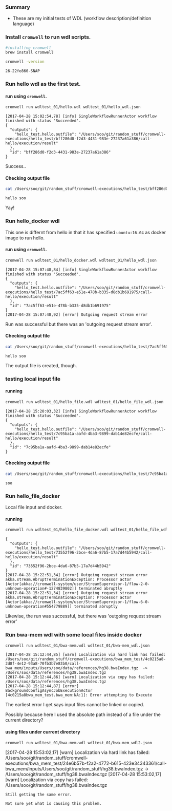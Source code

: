 ### Summary
* These are my initial tests of WDL (workflow description/definition language)


### Install `cromwell` to run wdl scripts.

```bash
#installing cromwell
brew install cromwell
```
```bash
cromwell -version
```
```
26-22fe860-SNAP
```


### Run hello wdl as the first test.
#### run using `cromwell`.

```bash
cromwell run wdltest_01/hello.wdl wdltest_01/hello_wdl.json
```
```
[2017-04-28 15:02:54,78] [info] SingleWorkflowRunnerActor workflow finished with status 'Succeeded'.
{
  "outputs": {
    "hello_test.hello.outfile": "/Users/soo/git/random_stuff/cromwell-executions/hello_test/bff286d0-f2d3-4431-983e-27237a61a386/call-hello/execution/result"
  },
  "id": "bff286d0-f2d3-4431-983e-27237a61a386"
}
```
Success..

#### Checking output file
```bash
cat /Users/soo/git/random_stuff/cromwell-executions/hello_test/bff286d0-f2d3-4431-983e-27237a61a386/call-hello/execution/result
```
```
hello soo
```
Yay!


### Run hello_docker wdl 
This one is differnt from hello in that it has specified `ubuntu:16.04` as docker image to run hello.

#### run using `cromwell`.

```bash
cromwell run wdltest_01/hello_docker.wdl wdltest_01/hello_wdl.json 
```
```
[2017-04-28 15:07:48,84] [info] SingleWorkflowRunnerActor workflow finished with status 'Succeeded'.
{
  "outputs": {
    "hello_test.hello.outfile": "/Users/soo/git/random_stuff/cromwell-executions/hello_test/7ac5ff63-e51e-478b-b335-d8db1b691975/call-hello/execution/result"
  },
  "id": "7ac5ff63-e51e-478b-b335-d8db1b691975"
}
[2017-04-28 15:07:48,92] [error] Outgoing request stream error
```
Run was successful but there was an 'outgoing request stream error'.

#### Checking output file
```bash
cat /Users/soo/git/random_stuff/cromwell-executions/hello_test/7ac5ff63-e51e-478b-b335-d8db1b691975/call-hello/execution/result
```
```
hello soo
```
The output file is created, though.


### testing local input file

#### running

```bash
cromwell run wdltest_01/hello_file.wdl wdltest_01/hello_file_wdl.json 
```
```
[2017-04-28 15:20:03,32] [info] SingleWorkflowRunnerActor workflow finished with status 'Succeeded'.
{
  "outputs": {
    "hello_test.hello.outfile": "/Users/soo/git/random_stuff/cromwell-executions/hello_test/7c95ba1a-aafd-4ba3-9899-dab14e82ecfe/call-hello/execution/result"
  },
  "id": "7c95ba1a-aafd-4ba3-9899-dab14e82ecfe"
}
```

#### Checking output file
```bash
cat /Users/soo/git/random_stuff/cromwell-executions/hello_test/7c95ba1a-aafd-4ba3-9899-dab14e82ecfe/call-hello/execution/result
```
```
soo
```

### Run hello_file_docker
Local file input and docker.

#### running
```bash
cromwell run wdltest_01/hello_file_docker.wdl wdltest_01/hello_file_wdl.json
```
```
{
  "outputs": {
    "hello_test.hello.outfile": "/Users/soo/git/random_stuff/cromwell-executions/hello_test/73552f96-2bce-4da6-87b5-17a7d44b5942/call-hello/execution/result"
  },
  "id": "73552f96-2bce-4da6-87b5-17a7d44b5942"
}
[2017-04-28 15:22:51,34] [error] Outgoing request stream error
akka.stream.AbruptTerminationException: Processor actor [Actor[akka://cromwell-system/user/StreamSupervisor-1/flow-2-0-unknown-operation#-1274839802]] terminated abruptly
[2017-04-28 15:22:51,34] [error] Outgoing request stream error
akka.stream.AbruptTerminationException: Processor actor [Actor[akka://cromwell-system/user/StreamSupervisor-1/flow-6-0-unknown-operation#554779889]] terminated abruptly
```
Likewise, the run was successful, but there was 'outgoing request stream error'


### Run bwa-mem wdl with some local files inside docker
```bash
cromwell run wdltest_01/bwa-mem.wdl wdltest_01/bwa-mem_wdl.json 
```
```
[2017-04-28 15:12:44,85] [warn] Localization via hard link has failed: /Users/soo/git/random_stuff/cromwell-executions/bwa_mem_test/4c0215a8-2d8f-4e12-93a8-70fb3b7e83b0/call-bwa_mem/inputs/Users/soo/data/references/hg38.bwaIndex.tgz  -> /Users/soo/data/references/hg38.bwaIndex.tgz 
[2017-04-28 15:12:44,86] [warn] Localization via copy has failed: /Users/soo/data/references/hg38.bwaIndex.tgz 
[2017-04-28 15:12:44,87] [error] BackgroundConfigAsyncJobExecutionActor [4c0215a8bwa_mem_test.bwa_mem:NA:1]: Error attempting to Execute
```
The earliest error I get says input files cannot be linked or copied.

Possibly because here I used the absolute path instead of a file under the current directory?


#### using files under current directory
```bash
cromwell run wdltest_01/bwa-mem.wdl wdltest_01/bwa-mem_wdl2.json
```
[2017-04-28 15:53:02,17] [warn] Localization via hard link has failed: /Users/soo/git/random_stuff/cromwell-executions/bwa_mem_test/24e6b57b-f2a2-4772-b615-423e34343361/call-bwa_mem/inputs/Users/soo/git/random_stuff/hg38.bwaIndex.tgz  -> /Users/soo/git/random_stuff/hg38.bwaIndex.tgz 
[2017-04-28 15:53:02,17] [warn] Localization via copy has failed: /Users/soo/git/random_stuff/hg38.bwaIndex.tgz 
```
Still getting the same error.

Not sure yet what is causing this problem.


